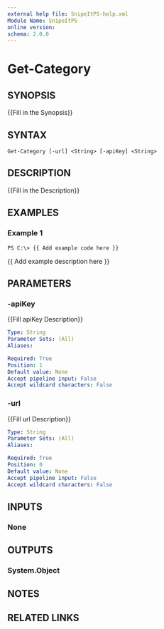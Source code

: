 ```yaml
---
external help file: SnipeItPS-help.xml
Module Name: SnipeItPS
online version: 
schema: 2.0.0
---
```


# Get-Category

## SYNOPSIS
{{Fill in the Synopsis}}

## SYNTAX

```
Get-Category [-url] <String> [-apiKey] <String>
```

## DESCRIPTION
{{Fill in the Description}}

## EXAMPLES

### Example 1
```
PS C:\> {{ Add example code here }}
```

{{ Add example description here }}

## PARAMETERS

### -apiKey
{{Fill apiKey Description}}

```yaml
Type: String
Parameter Sets: (All)
Aliases: 

Required: True
Position: 1
Default value: None
Accept pipeline input: False
Accept wildcard characters: False
```

### -url
{{Fill url Description}}

```yaml
Type: String
Parameter Sets: (All)
Aliases: 

Required: True
Position: 0
Default value: None
Accept pipeline input: False
Accept wildcard characters: False
```

## INPUTS

### None


## OUTPUTS

### System.Object

## NOTES

## RELATED LINKS

